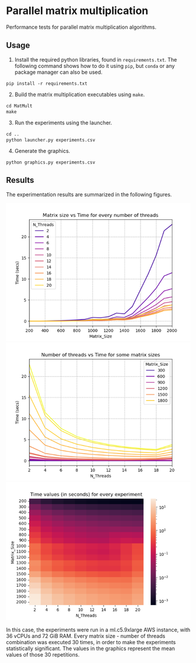 # Parallel matrix multiplication

Performance tests for parallel matrix multiplication algorithms.

## Usage

1. Install the required python libraries, found in `requirements.txt`. The following command shows how to do it using `pip`, but `conda` or any package manager can also be used.

```shell
pip install -r requirements.txt
```

2. Build the matrix multiplication executables using `make`.

```shell
cd MatMult
make
```

3. Run the experiments using the launcher.

```shell
cd ..
python launcher.py experiments.csv
```

4. Generate the graphics.

```shell
python graphics.py experiments.csv
```

## Results

The experimentation results are summarized in the following figures.

![Matrix size vs Time line plot](img/size-time.png)
![Threads vs Time line plot](img/threads-time.png)
![Matrix size vs Threads heatmap](img/size-threads-time.png)

In this case, the experiments were run in a ml.c5.9xlarge AWS instance, with 36 vCPUs and 72 GiB RAM. Every matrix size - number of threads combination was executed 30 times, in order to make the experiments statistically significant. The values in the graphics represent the mean values of those 30 repetitions.
